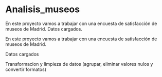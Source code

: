 # Analisis_museos

En este proyecto vamos a trabajar con una encuesta de satisfacción de museos de Madrid. 
Datos cargados.  

En este proyecto vamos a trabajar con una encuesta de satisfacción de museos de Madrid.

Datos cargados

Transformacion y limpieza de datos (agrupar, eliminar valores nulos y convertir formatos)


